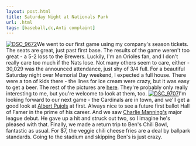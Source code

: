 ```yaml
---
layout: post.html
title: Saturday Night at Nationals Park
url: .html
tags: [baseball,dc,Anti complaint]
---
```

[![DSC_9672](http://farm4.static.flickr.com/3166/2520471337_e092011033_m.jpg)](http://www.flickr.com/photos/thetejon/2520471337/)We went to our first game using my company's season tickets. The seats are great, just past first base. The results of the game weren't too great - a 5-2 loss to the Brewers. Luckily, I'm an Orioles fan, and I don't really care too much if the Nats lose. Not many others seem to care, either - 30,029 was the announced attendance, just shy of 3/4 full. For a beautiful Saturday night over Memorial Day weekend, I expected a full house. There were a ton of kids there - the lines for ice cream were crazy, but it was easy to get a beer. The rest of the pictures are [here](http://www.flickr.com/photos/thetejon/sets/72157605247055343/). They're probably only really interesting to me, but you're welcome to look at them, too. [![DSC_9707](http://farm3.static.flickr.com/2297/2521413582_191a2bedce_m.jpg)](http://www.flickr.com/photos/thetejon/2521413582/)I'm looking forward to our next game - the Cardinals are in town, and we'll get a good look at [Albert Pujols](http://www.baseball-reference.com/p/pujolal01.shtml) at first. Always nice to see a future first ballot Hall of Famer in the prime of his career. And we saw [Charlie Manning's](http://www.baseball-reference.com/m/mannich01.shtml) major league debut. He gave up a hit and struck out two, so I imagine he's pleased with that. Finally, we made a return trip to Ben's Chili Bowl, fantastic as usual. For $7, the veggie chili cheese fries are a deal by ballpark standards. Going to the stadium and skipping Ben's is just crazy.
